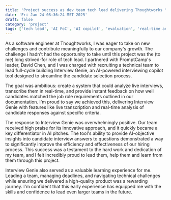 ```yaml
---
title: 'Project success as dev team tech lead delivering Thoughtworks "AI for HR" interviewer copilot assistant'
date: 'Fri Jan 24 08:36:24 MST 2025'
draft: false
category: 'project'
tags: ['tech lead', 'AI PoC', 'AI copilot', 'evaluation', 'real-time analysis', 'react', 'python', 'ai21']
---
```


As a software engineer at Thoughtworks, I was eager to take on new challenges and contribute meaningfully to our company's growth. The challenge I hadn't had the opportunity to take until this project was the (to me) long strived-for role of tech lead. I partnered with PromptCamp's leader, David Chen, and I was charged with recruiting a technical team to lead full-cycle building Interview Genie, an AI-powered interviewing copilot tool designed to streamline the candidate selection process.

The goal was ambitious: create a system that could analyze live interviews, transcribe them in real-time, and provide instant feedback on how well candidates matched the job role requirements outlined in our documentation. I'm proud to say we achieved this, delivering Interview Genie with features like live transcription and real-time analysis of candidate responses against specific criteria.

The response to Interview Genie was overwhelmingly positive. Our team received high praise for its innovative approach, and it quickly became a key differentiator in AI pitches. The tool's ability to provide AI-objective insights into candidate interview answers to questions demonstrated a way to significantly improve the efficiency and effectiveness of our hiring process. This success was a testament to the hard work and dedication of my team, and I felt incredibly proud to lead them, help them and learn from them through this project.

Interview Genie also served as a valuable learning experience for me. Leading a team, managing deadlines, and navigating technical challenges while ensuring we delivered a high-quality product was a rewarding journey. I'm confident that this early experience has equipped me with the skills and confidence to lead even larger teams in the future.
